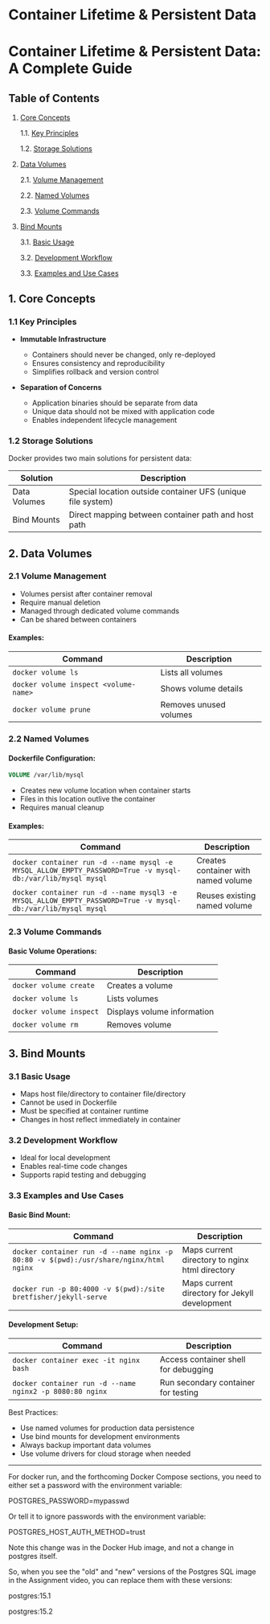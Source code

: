 # Container Lifetime & Persistent Data

# Container Lifetime & Persistent Data: A Complete Guide

## Table of Contents

1. [Core Concepts](#1-core-concepts)

   1.1. [Key Principles](#11-key-principles)

   1.2. [Storage Solutions](#12-storage-solutions)

2. [Data Volumes](#2-data-volumes)

   2.1. [Volume Management](#21-volume-management)

   2.2. [Named Volumes](#22-named-volumes)

   2.3. [Volume Commands](#23-volume-commands)

3. [Bind Mounts](#3-bind-mounts)

   3.1. [Basic Usage](#31-basic-usage)

   3.2. [Development Workflow](#32-development-workflow)

   3.3. [Examples and Use Cases](#33-examples-and-use-cases)

## 1. Core Concepts

### 1.1 Key Principles

- **Immutable Infrastructure**

  - Containers should never be changed, only re-deployed
  - Ensures consistency and reproducibility
  - Simplifies rollback and version control

- **Separation of Concerns**
  - Application binaries should be separate from data
  - Unique data should not be mixed with application code
  - Enables independent lifecycle management

### 1.2 Storage Solutions

Docker provides two main solutions for persistent data:

| Solution     | Description                                                 |
| ------------ | ----------------------------------------------------------- |
| Data Volumes | Special location outside container UFS (unique file system) |
| Bind Mounts  | Direct mapping between container path and host path         |

## 2. Data Volumes

### 2.1 Volume Management

- Volumes persist after container removal
- Require manual deletion
- Managed through dedicated volume commands
- Can be shared between containers

#### Examples:

| Command                               | Description            |
| ------------------------------------- | ---------------------- |
| `docker volume ls`                    | Lists all volumes      |
| `docker volume inspect <volume-name>` | Shows volume details   |
| `docker volume prune`                 | Removes unused volumes |

### 2.2 Named Volumes

#### Dockerfile Configuration:

```dockerfile
VOLUME /var/lib/mysql
```

- Creates new volume location when container starts
- Files in this location outlive the container
- Requires manual cleanup

#### Examples:

| Command                                                                                                     | Description                         |
| ----------------------------------------------------------------------------------------------------------- | ----------------------------------- |
| `docker container run -d --name mysql -e MYSQL_ALLOW_EMPTY_PASSWORD=True -v mysql-db:/var/lib/mysql mysql`  | Creates container with named volume |
| `docker container run -d --name mysql3 -e MYSQL_ALLOW_EMPTY_PASSWORD=True -v mysql-db:/var/lib/mysql mysql` | Reuses existing named volume        |

### 2.3 Volume Commands

#### Basic Volume Operations:

| Command                 | Description                 |
| ----------------------- | --------------------------- |
| `docker volume create`  | Creates a volume            |
| `docker volume ls`      | Lists volumes               |
| `docker volume inspect` | Displays volume information |
| `docker volume rm`      | Removes volume              |

## 3. Bind Mounts

### 3.1 Basic Usage

- Maps host file/directory to container file/directory
- Cannot be used in Dockerfile
- Must be specified at container runtime
- Changes in host reflect immediately in container

### 3.2 Development Workflow

- Ideal for local development
- Enables real-time code changes
- Supports rapid testing and debugging

### 3.3 Examples and Use Cases

#### Basic Bind Mount:

| Command                                                                               | Description                                    |
| ------------------------------------------------------------------------------------- | ---------------------------------------------- |
| `docker container run -d --name nginx -p 80:80 -v $(pwd):/usr/share/nginx/html nginx` | Maps current directory to nginx html directory |
| `docker run -p 80:4000 -v $(pwd):/site bretfisher/jekyll-serve`                       | Maps current directory for Jekyll development  |

#### Development Setup:

| Command                                                  | Description                          |
| -------------------------------------------------------- | ------------------------------------ |
| `docker container exec -it nginx bash`                   | Access container shell for debugging |
| `docker container run -d --name nginx2 -p 8080:80 nginx` | Run secondary container for testing  |

Best Practices:

- Use named volumes for production data persistence
- Use bind mounts for development environments
- Always backup important data volumes
- Use volume drivers for cloud storage when needed

---

For docker run, and the forthcoming Docker Compose sections, you need to either set a password with the environment variable:

POSTGRES_PASSWORD=mypasswd

Or tell it to ignore passwords with the environment variable:

POSTGRES_HOST_AUTH_METHOD=trust

Note this change was in the Docker Hub image, and not a change in postgres itself.

So, when you see the "old" and "new" versions of the Postgres SQL image in the Assignment video, you can replace them with these versions:

postgres:15.1

postgres:15.2
